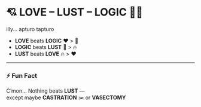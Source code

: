 # 💘 LOVE – LUST – LOGIC 🧠🔥  

illy... apturo tapturo  

- **LOVE** beats **LOGIC** ❤️ > 🧠  
- **LOGIC** beats **LUST** 🧠 > 🔥  
- **LUST** beats **LOVE** 🔥 > ❤️  

---

### ⚡ Fun Fact  
C’mon… Nothing beats **LUST** —  
except maybe **CASTRATION** ✂️ or **VASECTOMY**
